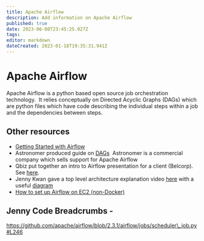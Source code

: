 ```yaml
---
title: Apache Airflow
description: Add information on Apache Airflow
published: true
date: 2023-06-08T23:45:25.027Z
tags: 
editor: markdown
dateCreated: 2023-01-18T19:35:31.941Z
---
```


# Apache Airflow
Apache Airflow is a python based open source job orchestration technology.  It relies conceptually on Directed Acyclic Graphs (DAGs) which are python files which have code describing the individual steps within a job and the dependencies between steps.
## Other resources 
* [Getting Started with Airflow](https://drive.google.com/file/d/1BRMbMIq03gOPUranAFPa4M8r6UJ7Zhb5/view?usp=sharing)
* Astronomer produced guide on [DAGs](https://drive.google.com/file/d/1IWhpRpv9BKiFDDaH-13TFChryf9hNfpq/view?usp=sharing) 
Astronomer is a commercial company which sells support for Apache Airflow
* Qbiz put together an intro to Airflow presentation for a client (Belcorp). See [here](https://drive.google.com/drive/folders/1eZZatY5Q0my9mT9Aha2JLO1-hn55ZdUK?usp=sharing).
* Jenny Kwan gave a top level architecture explanation video [here](https://drive.google.com/file/d/1rZ80bhJyetfl-qxtNWvqDzWKLbZoycFm/view?usp=sharing) with a useful [diagram](https://drive.google.com/file/d/1aFTU01xhaeg-bCh8AmBxdQmr7alSkXri/view?usp=sharing)
* [How to set up Airflow on EC2 (non-Docker)](/technology/airflow/airflow_on_ec2)
## Jenny Code Breadcrumbs - 
https://github.com/apache/airflow/blob/2.3.1/airflow/jobs/scheduler\_job.py#L246